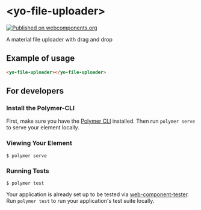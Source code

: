 # \<yo-file-uploader\>

[![Published on webcomponents.org](https://img.shields.io/badge/webcomponents.org-published-blue.svg)](https://www.webcomponents.org/element/michael-silva/yo-file-uploader)

A material file uploader with drag and drop

## Example of usage ##
<!--
```
<custom-element-demo>
  <template>
    <link rel="import" href="yo-file-uploader.html">
    <next-code-block></next-code-block>
  </template>
</custom-element-demo>
```
-->
```html
<yo-file-uploader></yo-file-uploader>
```

## For developers ##

### Install the Polymer-CLI

First, make sure you have the [Polymer CLI](https://www.npmjs.com/package/polymer-cli) installed. Then run `polymer serve` to serve your element locally.

### Viewing Your Element

```
$ polymer serve
```

### Running Tests

```
$ polymer test
```

Your application is already set up to be tested via [web-component-tester](https://github.com/Polymer/web-component-tester). Run `polymer test` to run your application's test suite locally.

